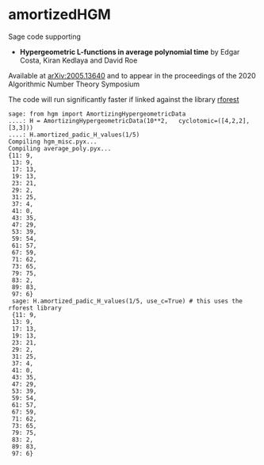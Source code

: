 # amortizedHGM


Sage code supporting 
 - **Hypergeometric L-functions in average polynomial time** by Edgar Costa, Kiran Kedlaya and David Roe
 
Available at [arXiv:2005.13640](https://arxiv.org/abs/2005.13640)
 and to appear in the proceedings of the 2020 Algorithmic Number Theory Symposium
 
The code will run significantly faster if linked against the library [rforest](https://math.mit.edu/~drew/)

```
sage: from hgm import AmortizingHypergeometricData
....: H = AmortizingHypergeometricData(10**2,   cyclotomic=([4,2,2], [3,3]))
....: H.amortized_padic_H_values(1/5)
Compiling hgm_misc.pyx...
Compiling average_poly.pyx...
{11: 9,
 13: 9,
 17: 13,
 19: 13,
 23: 21,
 29: 2,
 31: 25,
 37: 4,
 41: 0,
 43: 35,
 47: 29,
 53: 39,
 59: 54,
 61: 57,
 67: 59,
 71: 62,
 73: 65,
 79: 75,
 83: 2,
 89: 83,
 97: 6}
 sage: H.amortized_padic_H_values(1/5, use_c=True) # this uses the rforest library
 {11: 9,
 13: 9,
 17: 13,
 19: 13,
 23: 21,
 29: 2,
 31: 25,
 37: 4,
 41: 0,
 43: 35,
 47: 29,
 53: 39,
 59: 54,
 61: 57,
 67: 59,
 71: 62,
 73: 65,
 79: 75,
 83: 2,
 89: 83,
 97: 6}
 ```
